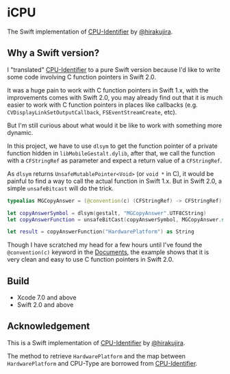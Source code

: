 # iCPU
The Swift implementation of [CPU-Identifier](https://github.com/hirakujira/CPU-Identifier) by [@hirakujira](https://twitter.com/hirakujira).

## Why a Swift version?

I "translated" [CPU-Identifier](https://github.com/hirakujira/CPU-Identifier) to a pure Swift version because I'd like to write some code involving C function pointers in Swift 2.0.

It was a huge pain to work with C function pointers in Swift 1.x, with the improvements comes with Swift 2.0, you may already find out that it is much easier to work with C function pointers in places like callbacks (e.g. `CVDisplayLinkSetOutputCallback`, `FSEventStreamCreate`, etc). 

But I'm still curious about what would it be like to work with something more dynamic. 

In this project, we have to use `dlsym` to get the function pointer of a private function hidden in `libMobileGestalt.dylib`, after that, we call the function with a `CFStringRef` as parameter and expect a return value of a `CFStringRef`.

As `dlsym` returns `UnsafeMutablePointer<Void>` (or `void *` in C), it would be painful to find a way to call the actual function in Swift 1.x. But in Swift 2.0, a simple `unsafeBitcast` will do the trick.

```Swift
typealias MGCopyAnswer = (@convention(c) (CFStringRef) -> CFStringRef)

let copyAnswerSymbol = dlsym(gestalt, "MGCopyAnswer".UTF8CString)
let copyAnswerFunction = unsafeBitCast(copyAnswerSymbol, MGCopyAnswer.self)

let result = copyAnswerFunction("HardwarePlatform") as String
```

Though I have scratched my head for a few hours until I've found the `@convention(c)` keyword in the [Documents](https://developer.apple.com/library/ios/documentation/Swift/Conceptual/BuildingCocoaApps/InteractingWithCAPIs.html), the example shows that it is very clean and easy to use C function pointers in Swift 2.0.

## Build

- Xcode 7.0 and above
- Swift 2.0 and above

## Acknowledgement

This is a Swift implementation of [CPU-Identifier](https://github.com/hirakujira/CPU-Identifier) by [@hirakujira](https://twitter.com/hirakujira). 

The method to retrieve `HardwarePlatform` and the map between `HardwarePlatform` and CPU-Type are borrowed from [CPU-Identifier](https://github.com/hirakujira/CPU-Identifier).
